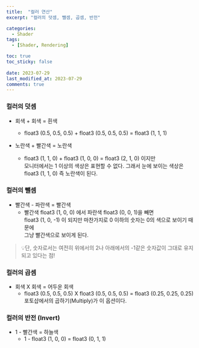 ```yaml
---
title:  "컬러 연산"
excerpt: "컬러의 덧셈, 뺄셈, 곱셈, 반전"

categories:
  - Shader
tags:
  - [Shader, Rendering]

toc: true
toc_sticky: false
 
date: 2023-07-29
last_modified_at: 2023-07-29
comments: true
---
```


### 컬러의 덧셈
- 회색 + 회색 = 흰색
    - float3 (0.5, 0.5, 0.5) + float3 (0.5, 0.5, 0.5) = float3 (1, 1, 1)

- 노란색 + 빨간색 = 노란색
    - float3 (1, 1, 0) + float3 (1, 0, 0) = float3 (2, 1, 0) 이지만  
    모니터에서는 1 이상의 색상은 표현할 수 없다. 그래서 눈에 보이는 색상은 float3 (1, 1, 0) 즉 노란색이 된다.

### 컬러의 뺄셈
- 빨간색 - 파란색 = 빨간색
    - 빨간색 float3 (1, 0, 0) 에서 파란색 float3 (0, 0, 1)을 빼면  
    float3 (1, 0, -1) 이 되지만 마찬가지로 0 이하의 숫자는 0의 색으로 보이기 때문에  
    그냥 빨간색으로 보이게 된다.

> 💡단, 숫자로서는 여전히 위에서의 2나 아래에서의 -1같은 숫자값이 그대로 유지되고 있다는 점!  

### 컬러의 곱셈
- 회색 X 회색 = 어두운 회색
    - float3 (0.5, 0.5, 0.5) X float3 (0.5, 0.5, 0.5) = float3 (0.25, 0.25, 0.25)  
    포토샵에서의 곱하기(Multiply)가 이 옵션이다.

### 컬러의 반전 (Invert)
- 1 - 빨간색 = 하늘색
    - 1 - float3 (1, 0, 0) = float3 (0, 1, 1)

